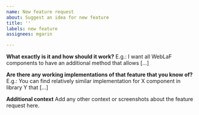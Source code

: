 ```yaml
---
name: New feature request
about: Suggest an idea for new feature
title: ''
labels: new feature
assignees: mgarin

---
```


**What exactly is it and how should it work?**
E.g.: I want all WebLaF components to have an additional method that allows [...]

**Are there any working implementations of that feature that you know of?**
E.g.: You can find relatively similar implementation for X component in library Y that [...]

**Additional context**
Add any other context or screenshots about the feature request here.
